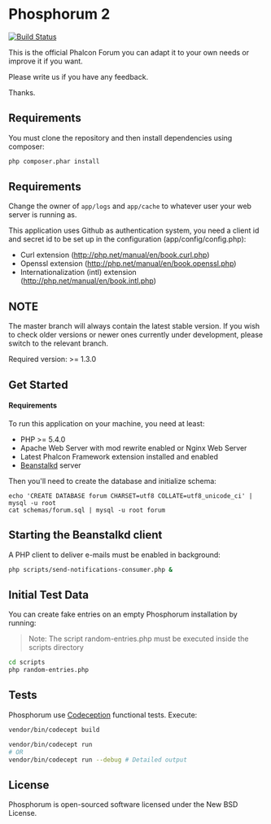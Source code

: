 Phosphorum 2
============

[![Build Status](https://secure.travis-ci.org/phalcon/forum.svg?branch=master)](http://travis-ci.org/phalcon/forum)

This is the official Phalcon Forum you can adapt it to your own needs or improve it if you want.

Please write us if you have any feedback.

Thanks.

Requirements
------------
You must clone the repository and then install dependencies using composer:

```bash
php composer.phar install
```

Requirements
------------
Change the owner of `app/logs` and `app/cache` to whatever user your web server is running as.

This application uses Github as authentication system, you need a client id and secret id
to be set up in the configuration (app/config/config.php):

* Curl extension (http://php.net/manual/en/book.curl.php)
* Openssl extension (http://php.net/manual/en/book.openssl.php)
* Internationalization (intl) extension (http://php.net/manual/en/book.intl.php)

NOTE
----
The master branch will always contain the latest stable version. If you wish
to check older versions or newer ones currently under development, please
switch to the relevant branch.

Required version: >= 1.3.0

Get Started
-----------

#### Requirements

To run this application on your machine, you need at least:

* PHP >= 5.4.0
* Apache Web Server with mod rewrite enabled or Nginx Web Server
* Latest Phalcon Framework extension installed and enabled
* [Beanstalkd](http://kr.github.io/beanstalkd/) server

Then you'll need to create the database and initialize schema:

    echo 'CREATE DATABASE forum CHARSET=utf8 COLLATE=utf8_unicode_ci' | mysql -u root
    cat schemas/forum.sql | mysql -u root forum

Starting the Beanstalkd client
------------------------------
A PHP client to deliver e-mails must be enabled in background:

```bash
php scripts/send-notifications-consumer.php &
```

Initial Test Data
-----------------
You can create fake entries on an empty Phosphorum installation by running:

> Note: The script random-entries.php must be executed inside the scripts directory

```bash
cd scripts
php random-entries.php
```

Tests
-----
Phosphorum use [Codeception](http://codeception.com) functional tests. Execute:

```bash
vendor/bin/codecept build

vendor/bin/codecept run
# OR
vendor/bin/codecept run --debug # Detailed output
```

License
-------
Phosphorum is open-sourced software licensed under the New BSD License.
